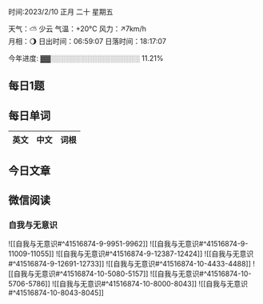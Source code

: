 

时间:2023/2/10 正月 二十 星期五

天气：⛅️  少云 气温：+20°C 风力：↗7km/h  
月相：🌖 日出时间：06:59:07 日落时间：18:17:07

今年进度: ▓▓░░░░░░░░░░░░░░░░░░ 11.21%


## 每日1题


## 每日单词

| 英文       | 中文       |词根|
| ---------- | ---------- | ---|


## 今日文章



## 微信阅读

<!-- start of weread -->

### 自我与无意识
![[自我与无意识#^41516874-9-9951-9962]]
![[自我与无意识#^41516874-9-11009-11055]]
![[自我与无意识#^41516874-9-12387-12424]]
![[自我与无意识#^41516874-9-12691-12733]]
![[自我与无意识#^41516874-10-4433-4488]]
![[自我与无意识#^41516874-10-5080-5157]]
![[自我与无意识#^41516874-10-5706-5786]]
![[自我与无意识#^41516874-10-8000-8043]]
![[自我与无意识#^41516874-10-8043-8045]]

<!-- end of weread -->
